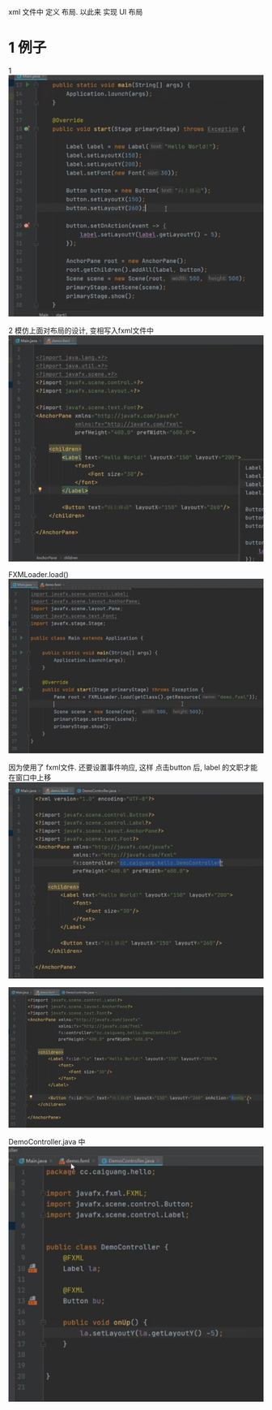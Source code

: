 
xml 文件中 定义 布局. 以此来 实现 UI 布局

# 1 例子
1
![](image/Pasted%20image%2020230506002804.png)

2 
模仿上面对布局的设计, 变相写入fxml文件中
![](image/Pasted%20image%2020230506003228.png)

FXMLoader.load()
![](image/Pasted%20image%2020230506003314.png)

因为使用了 fxml文件. 还要设置事件响应, 这样 点击button 后, label 的文职才能在窗口中上移
![](image/Pasted%20image%2020230506003507.png)

![](image/Pasted%20image%2020230506003705.png)

DemoController.java 中
![](image/Pasted%20image%2020230506003646.png)